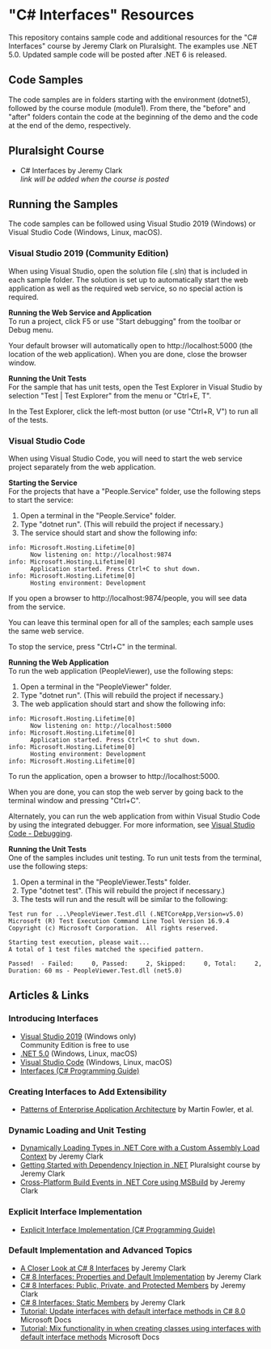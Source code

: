 # "C# Interfaces" Resources
This repository contains sample code and additional resources for the "C# Interfaces" course by Jeremy Clark on Pluralsight. The examples use .NET 5.0. Updated sample code will be posted after .NET 6 is released.  

## Code Samples
The code samples are in folders starting with the environment (dotnet5), followed by the course module (module1). From there, the "before" and "after" folders contain the code at the beginning of the demo and the code at the end of the demo, respectively.

## Pluralsight Course
* C# Interfaces by Jeremy Clark  
  *link will be added when the course is posted*

## Running the Samples  
The code samples can be followed using Visual Studio 2019 (Windows) or Visual Studio Code (Windows, Linux, macOS).

### Visual Studio 2019 (Community Edition)
When using Visual Studio, open the solution file (.sln) that is included in each sample folder. The solution is set up to automatically start the web application as well as the required web service, so no special action is required.

**Running the Web Service and Application**  
To run a project, click F5 or use "Start debugging" from the toolbar or Debug menu.

Your default browser will automatically open to http://localhost:5000 (the location of the web application). When you are done, close the browser window.

**Running the Unit Tests**  
For the sample that has unit tests, open the Test Explorer in Visual Studio by selection "Test | Test Explorer" from the menu or "Ctrl+E, T".

In the Test Explorer, click the left-most button (or use "Ctrl+R, V") to run all of the tests.

### Visual Studio Code
When using Visual Studio Code, you will need to start the web service project separately from the web application.

**Starting the Service**  
For the projects that have a "People.Service" folder, use the following steps to start the service:

1. Open a terminal in the "People.Service" folder.
2. Type "dotnet run". (This will rebuild the project if necessary.)
3. The service should start and show the following info:
```
info: Microsoft.Hosting.Lifetime[0]
      Now listening on: http://localhost:9874
info: Microsoft.Hosting.Lifetime[0]
      Application started. Press Ctrl+C to shut down.
info: Microsoft.Hosting.Lifetime[0]
      Hosting environment: Development
```

If you open a browser to http://localhost:9874/people, you will see data from the service.

You can leave this terminal open for all of the samples; each sample uses the same web service.

To stop the service, press "Ctrl+C" in the terminal.

**Running the Web Application**  
To run the web application (PeopleViewer), use the following steps:

1. Open a terminal in the "PeopleViewer" folder.
2. Type "dotnet run". (This will rebuild the project if necessary.)
3. The web application should start and show the following info:
```
info: Microsoft.Hosting.Lifetime[0]
      Now listening on: http://localhost:5000
info: Microsoft.Hosting.Lifetime[0]
      Application started. Press Ctrl+C to shut down.
info: Microsoft.Hosting.Lifetime[0]
      Hosting environment: Development
info: Microsoft.Hosting.Lifetime[0]
```
To run the application, open a browser to http://localhost:5000.

When you are done, you can stop the web server by going back to the terminal window and pressing "Ctrl+C".

Alternately, you can run the web application from within Visual Studio Code by using the integrated debugger. For more information, see [Visual Studio Code - Debugging](https://code.visualstudio.com/docs/editor/debugging).

**Running the Unit Tests**  
One of the samples includes unit testing. To run unit tests from the terminal, use the following steps:

1. Open a terminal in the "PeopleViewer.Tests" folder.
2. Type "dotnet test". (This will rebuild the project if necessary.)
3. The tests will run and the result will be similar to the following:
```
Test run for ...\PeopleViewer.Test.dll (.NETCoreApp,Version=v5.0)
Microsoft (R) Test Execution Command Line Tool Version 16.9.4
Copyright (c) Microsoft Corporation.  All rights reserved.

Starting test execution, please wait...
A total of 1 test files matched the specified pattern.

Passed!  - Failed:     0, Passed:     2, Skipped:     0, Total:     2, Duration: 60 ms - PeopleViewer.Test.dll (net5.0)
```

## Articles & Links

### Introducing Interfaces
* [Visual Studio 2019](https://visualstudio.microsoft.com/downloads/) (Windows only)  
Community Edition is free to use
* [.NET 5.0](https://dotnet.microsoft.com/download) (Windows, Linux, macOS)
* [Visual Studio Code](https://code.visualstudio.com/download) (Windows, Linux, macOS)
* [Interfaces (C# Programming Guide)](https://docs.microsoft.com/en-us/dotnet/csharp/programming-guide/interfaces/)


### Creating Interfaces to Add Extensibility
* [Patterns of Enterprise Application Architecture](https://www.martinfowler.com/books/eaa.html) by Martin Fowler, et al.


### Dynamic Loading and Unit Testing
* [Dynamically Loading Types in .NET Core with a Custom Assembly Load Context](https://jeremybytes.blogspot.com/2020/01/dynamically-loading-types-in-net-core.html) by Jeremy Clark
* [Getting Started with Dependency Injection in .NET](https://app.pluralsight.com/library/courses/using-dependency-injection-on-ramp) Pluralsight course by Jeremy Clark
* [Cross-Platform Build Events in .NET Core using MSBuild](https://jeremybytes.blogspot.com/2020/05/cross-platform-build-events-in-net-core.html) by Jeremy Clark


### Explicit Interface Implementation
* [Explicit Interface Implementation (C# Programming Guide)](https://docs.microsoft.com/en-us/dotnet/csharp/programming-guide/interfaces/explicit-interface-implementation)


### Default Implementation and Advanced Topics
* [A Closer Look at C# 8 Interfaces](https://jeremybytes.blogspot.com/2019/09/a-closer-look-at-c-8-interfaces.html) by Jeremy Clark  
* [C# 8 Interfaces: Properties and Default Implementation](https://jeremybytes.blogspot.com/2019/09/c-8-interfaces-properties-and-default.html) by Jeremy Clark
* [C# 8 Interfaces: Public, Private, and Protected Members](https://jeremybytes.blogspot.com/2019/11/c-8-interfaces-public-private-and.html) by Jeremy Clark  
* [C# 8 Interfaces: Static Members](https://jeremybytes.blogspot.com/2019/12/c-8-interfaces-static-members.html) by Jeremy Clark
* [Tutorial: Update interfaces with default interface methods in C# 8.0](https://docs.microsoft.com/en-us/dotnet/csharp/whats-new/tutorials/default-interface-methods-versions) Microsoft Docs
* [Tutorial: Mix functionality in when creating classes using interfaces with default interface methods](https://docs.microsoft.com/en-us/dotnet/csharp/whats-new/tutorials/mixins-with-default-interface-methods) Microsoft Docs
